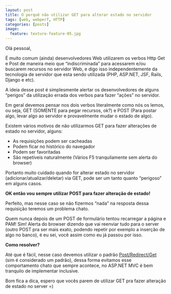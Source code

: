```yaml
---
layout: post
title: O porquê não utilizar GET para alterar estado no servidor
tags: [web, webperf, HTTP]
categories: [posts]
image:
  feature: texture-feature-05.jpg
---
```

<p>Olá pessoal,</p>
<p>É muito comum (ainda) desenvolvedores Web utilizarem os verbos Http Get e Post de maneira meio que &#8220;indiscriminada&#8221; para acessarem e/ou buscarem recursos no servidor Web, e digo isso independentemente da tecnologia de servidor que esta sendo utilizada (PHP, ASP.NET, JSF, Rails, Django e etc).</p>
<p>A ideia desse post é simplesmente alertar os desenvolvedores de alguns &#8220;perigos&#8221; da utilização errada dos verbos para fazer &#8220;ações&#8221; no servidor.</p>
<p>Em geral devemos pensar nos dois verbos literalmente como nós os lemos, ou seja, GET (SOMENTE para pegar recursos, ok?) e POST (Para postar algo, levar algo ao servidor e provavelmente mudar o estado de algo).</p>
<p>Existem vários motivos de não utilizarmos GET para fazer alterações de estado no servidor, alguns:</p>
<ul>
<li>As requisições podem ser cacheadas</li>
<li>Podem ficar no histórico do navegador</li>
<li>Podem ser favoritadas</li>
<li>São repetíveis naturalmente (Vários F5 tranquilamente sem alerta do browser)</li>
</ul>
<p>Portanto muito cuidado quando for alterar estado no servidor (adicionar/atualizar/deletar) via GET, pode ser um tanto quanto &#8220;perigoso&#8221; em alguns casos.</p>
<p><strong>OK então vou sempre utilizar POST para fazer alteração de estado!</strong></p>
<p>Perfeito, mas nesse caso se não fizermos &#8220;nada&#8221; na resposta dessa requisição teremos um problema chato.</p>
<p>Quem nunca depois de um POST de formulário tentou recarregar a página e PAM! Sim! Alerta do browser dizendo que vai reenviar tudo para o server (outro POST pra ser mais exato, podendo repetir por exemplo a inserção de algo no banco), é eu sei, você assim como eu já passou por isso.</p>
<p><strong>Como resolver?</strong></p>
<p>Até que é fácil, nesse caso devemos utilizar o padrão <a title="Post/Redirect/Get" href="http://en.wikipedia.org/wiki/Post/Redirect/Get" target="_blank">Post/Redirect/Get</a> (sim é considerado um padrão), dessa forma evitamos esse comportamento chato que sempre acontece, no ASP.NET MVC é bem tranquilo de implementar inclusive.</p>
<p>Bom fica a dica, espero que vocês parem de utilizar GET pra fazer alteração de estado no server =)</p>